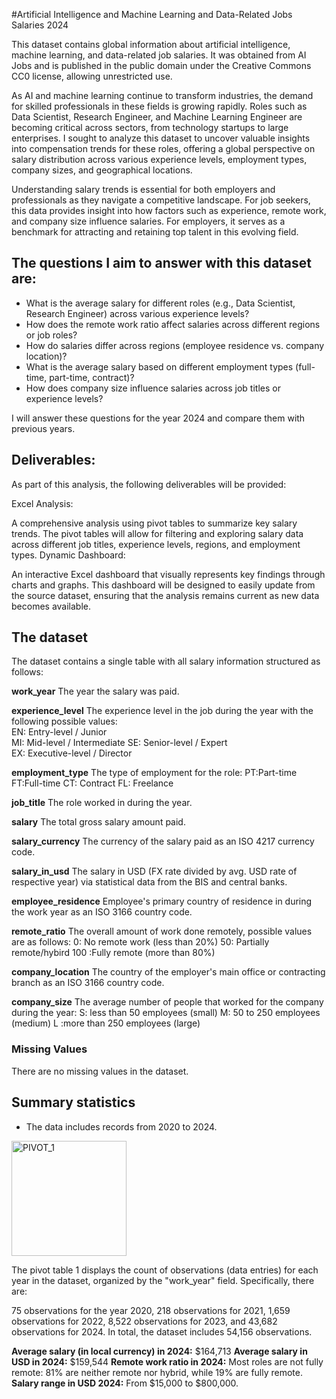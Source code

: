 #Artificial Intelligence and Machine Learning and Data-Related Jobs Salaries 2024

This dataset contains global information about artificial intelligence, machine learning, and data-related job salaries. It was obtained from AI Jobs and is published in the public domain under the Creative Commons CC0 license, allowing unrestricted use.

As AI and machine learning continue to transform industries, the demand for skilled professionals in these fields is growing rapidly. Roles such as Data Scientist, Research Engineer, and Machine Learning Engineer are becoming critical across sectors, from technology startups to large enterprises. I sought to analyze this dataset to uncover valuable insights into compensation trends for these roles, offering a global perspective on salary distribution across various experience levels, employment types, company sizes, and geographical locations.

Understanding salary trends is essential for both employers and professionals as they navigate a competitive landscape. For job seekers, this data provides insight into how factors such as experience, remote work, and company size influence salaries. For employers, it serves as a benchmark for attracting and retaining top talent in this evolving field.

## The questions I aim to answer with this dataset are:
* What is the average salary for different roles (e.g., Data Scientist, Research Engineer) across various experience levels?
* How does the remote work ratio affect salaries across different regions or job roles?
* How do salaries differ across regions (employee residence vs. company location)?
* What is the average salary based on different employment types (full-time, part-time, contract)?
* How does company size influence salaries across job titles or experience levels?

I will answer these questions for the year 2024 and compare them with previous years.

## Deliverables:
As part of this analysis, the following deliverables will be provided:

Excel Analysis:

A comprehensive analysis using pivot tables to summarize key salary trends. The pivot tables will allow for filtering and exploring salary data across different job titles, experience levels, regions, and employment types.
Dynamic Dashboard:

An interactive Excel dashboard that visually represents key findings through charts and graphs. This dashboard will be designed to easily update from the source dataset, ensuring that the analysis remains current as new data becomes available.

## The dataset

The dataset contains a single table with all salary information structured as follows:

**work_year** The year the salary was paid.  

**experience_level** The experience level in the job during the year with the following possible values:  
EN: Entry-level / Junior  
MI: Mid-level / Intermediate
SE: Senior-level / Expert  
EX: Executive-level / Director  

**employment_type** The type of employment for the role:
PT:Part-time  
FT:Full-time
CT: Contract
FL: Freelance  

**job_title** The role worked in during the year.  

**salary** The total gross salary amount paid.  

**salary_currency** The currency of the salary paid as an ISO 4217 currency code.  

**salary_in_usd** The salary in USD (FX rate divided by avg. USD rate of respective year) via statistical data from the BIS and central banks.  

**employee_residence** Employee's primary country of residence in during the work year as an ISO 3166 country code.  

**remote_ratio** The overall amount of work done remotely, possible values are as follows:
0: No remote work (less than 20%)
50: Partially remote/hybird
100 :Fully remote (more than 80%)  

**company_location** The country of the employer's main office or contracting branch as an ISO 3166 country code.  

**company_size** The average number of people that worked for the company during the year:
S: less than 50 employees (small)
M: 50 to 250 employees (medium)
L :more than 250 employees (large)

### Missing Values
There are no missing values in the dataset.

## Summary statistics

- The data includes records from 2020 to 2024.

<img width="184" alt="PIVOT_1" src="https://github.com/user-attachments/assets/74215050-7db8-482e-b87d-9a61e2b40429">

The pivot table 1 displays the count of observations (data entries) for each year in the dataset, organized by the "work_year" field. Specifically, there are:

75 observations for the year 2020,
218 observations for 2021,
1,659 observations for 2022,
8,522 observations for 2023, and
43,682 observations for 2024.
In total, the dataset includes 54,156 observations.

**Average salary (in local currency) in 2024:** $164,713
**Average salary in USD in 2024:** $159,544
**Remote work ratio in 2024:** Most roles are not fully remote: 81% are neither remote nor hybrid, while 19% are fully remote.
**Salary range in USD 2024:** From $15,000 to $800,000.


